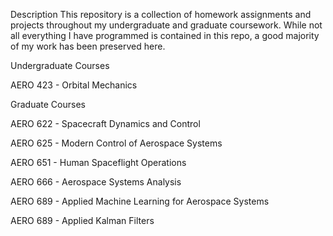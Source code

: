 Description
This repository is a collection of homework assignments and projects throughout my undergraduate and graduate coursework. While not all everything I have programmed is contained in this repo, a good majority of my work has been preserved here.

Undergraduate Courses

AERO 423 - Orbital Mechanics


Graduate Courses

AERO 622 - Spacecraft Dynamics and Control

AERO 625 - Modern Control of Aerospace Systems

AERO 651 - Human Spaceflight Operations

AERO 666 - Aerospace Systems Analysis

AERO 689 - Applied Machine Learning for Aerospace Systems

AERO 689 - Applied Kalman Filters
